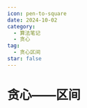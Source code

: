 ```yaml
---
icon: pen-to-square
date: 2024-10-02
category:
  - 算法笔记
  - 贪心
tag:
  - 贪心区间
star: false
---
```


# 贪心——区间